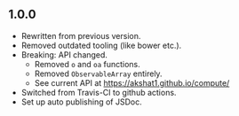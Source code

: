 ## 1.0.0

- Rewritten from previous version.
- Removed outdated tooling (like bower etc.).
- Breaking: API changed.
  - Removed `o` and `oa` functions.
  - Removed `ObservableArray` entirely.
  - See current API at https://akshat1.github.io/compute/
- Switched from Travis-CI to github actions.
- Set up auto publishing of JSDoc.
